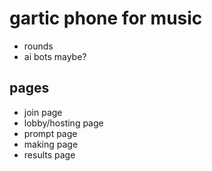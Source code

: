 # gartic phone for music

- rounds
- ai bots maybe?

## pages

- join page
- lobby/hosting page
- prompt page
- making page
- results page
